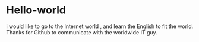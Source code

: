 # Hello-world
i would like to go to the Internet world , and learn the English to fit the world.
Thanks for Github to communicate with the worldwide IT guy.
